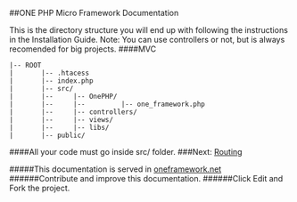 ##ONE PHP Micro Framework Documentation

This is the directory structure you will end up with following the instructions in the Installation Guide.
Note: You can use controllers or not, but is always recomended for big projects.
####MVC

    |-- ROOT
    |       |-- .htacess
    |       |-- index.php
    |       |-- src/
    |       |--     |-- OnePHP/ 
    |       |--     |--         |-- one_framework.php
    |       |--     |-- controllers/    
    |       |--     |-- views/
    |       |--     |-- libs/
    |       |-- public/

####All your code must go inside src/ folder.
###Next: [Routing ](https://github.com/juliomatcom/one-php-microframework/blob/master/docs/routing.md "Start with routings")

#####This documentation is served in [oneframework.net ](http://oneframework.net/docs/ "More documentation of the One Framework")
######Contribute and improve this documentation.
######Click Edit and Fork the project.